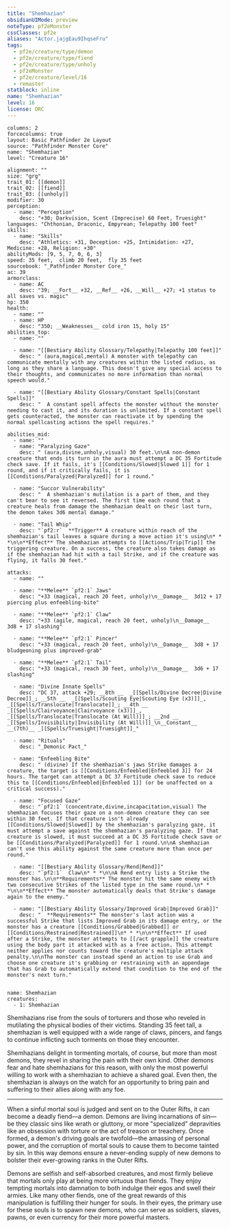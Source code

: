 ```yaml
---
title: "Shemhazian"
obsidianUIMode: preview
noteType: pf2eMonster
cssClasses: pf2e
aliases: "Actor.jajgEau9IhqseFru" 
tags:
  - pf2e/creature/type/demon
  - pf2e/creature/type/fiend
  - pf2e/creature/type/unholy
  - pf2eMonster
  - pf2e/creature/level/16
  - remaster
statblock: inline
name: "Shemhazian"
level: 16
license: ORC
---
```


```statblock
columns: 2
forcecolumns: true
layout: Basic Pathfinder 2e Layout
source: "Pathfinder Monster Core"
name: "Shemhazian"
level: "Creature 16"

alignment: ""
size: "grg"
trait_01: [[demon]]
trait_02: [[fiend]]
trait_03: [[unholy]]
modifier: 30
perception:
  - name: "Perception"
    desc: "+30; Darkvision, Scent (Imprecise) 60 Feet, Truesight"
languages: "Chthonian, Draconic, Empyrean; Telepathy 100 feet"
skills:
  - name: "Skills"
    desc: "Athletics: +31, Deception: +25, Intimidation: +27, Medicine: +28, Religion: +30"
abilityMods: [9, 5, 7, 0, 6, 3]
speed: 35 feet,  climb 20 feet,  fly 35 feet
sourcebook: "_Pathfinder Monster Core_"
ac: 39
armorclass:
  - name: AC
    desc: "39; __Fort__ +32, __Ref__ +26, __Will__ +27; +1 status to all saves vs. magic"
hp: 350
health:
  - name: ""
  - name: HP
    desc: "350; __Weaknesses__ cold iron 15, holy 15"
abilities_top:
  - name: ""

  - name: "[[Bestiary Ability Glossary/Telepathy|Telepathy 100 feet]]"
    desc: " (aura,magical,mental) A monster with telepathy can communicate mentally with any creatures within the listed radius, as long as they share a language. This doesn't give any special access to their thoughts, and communicates no more information than normal speech would."

  - name: "[[Bestiary Ability Glossary/Constant Spells|Constant Spells]]"
    desc: "  A constant spell affects the monster without the monster needing to cast it, and its duration is unlimited. If a constant spell gets counteracted, the monster can reactivate it by spending the normal spellcasting actions the spell requires."

abilities_mid:
  - name: ""
  - name: "Paralyzing Gaze"
    desc: " (aura,divine,unholy,visual) 30 feet.\n\nA non-demon creature that ends its turn in the aura must attempt a DC 35 Fortitude check save. If it fails, it's [[Conditions/Slowed|Slowed 1]] for 1 round, and if it critically fails, it is [[Conditions/Paralyzed|Paralyzed]] for 1 round."

  - name: "Succor Vulnerability"
    desc: "  A shemhazian's mutilation is a part of them, and they can't bear to see it reversed. The first time each round that a creature heals from damage the shemhazian dealt on their last turn, the demon takes 3d6 mental damage."

  - name: "Tail Whip"
    desc: "`pf2:r`  **Trigger** A creature within reach of the shemhazian's tail leaves a square during a move action it's using\n* * *\n\n**Effect** The shemhazian attempts to [[Actions/Trip|Trip]] the triggering creature. On a success, the creature also takes damage as if the shemhazian had hit with a tail Strike, and if the creature was flying, it falls 30 feet."

attacks:
  - name: ""

  - name: "**Melee** `pf2:1` Jaws"
    desc: "+33 (magical, reach 20 feet, unholy)\n__Damage__  3d12 + 17 piercing plus enfeebling-bite"

  - name: "**Melee** `pf2:1` Claw"
    desc: "+33 (agile, magical, reach 20 feet, unholy)\n__Damage__  3d8 + 17 slashing"

  - name: "**Melee** `pf2:1` Pincer"
    desc: "+33 (magical, reach 20 feet, unholy)\n__Damage__  3d8 + 17 bludgeoning plus improved-grab"

  - name: "**Melee** `pf2:1` Tail"
    desc: "+33 (magical, reach 30 feet, unholy)\n__Damage__  3d6 + 17 slashing"

  - name: "Divine Innate Spells"
    desc: "DC 37, attack +29; __8th __  _[[Spells/Divine Decree|Divine Decree]]_; __5th __  _[[Spells/Scouting Eye|Scouting Eye (x3)]]_, _[[Spells/Translocate|Translocate]]_; __4th __  _[[Spells/Clairvoyance|Clairvoyance (x3)]]_, _[[Spells/Translocate|Translocate (At Will)]]_; __2nd __  _[[Spells/Invisibility|Invisibility (At Will)]]_\n__Constant__  __(7th)__ _[[Spells/Truesight|Truesight]]_"

  - name: "Rituals"
    desc: "_Demonic Pact_"

  - name: "Enfeebling Bite"
    desc: " (divine) If the shemhazian's jaws Strike damages a creature, the target is [[Conditions/Enfeebled|Enfeebled 3]] for 24 hours. The target can attempt a DC 37 Fortitude check save to reduce this to [[Conditions/Enfeebled|Enfeebled 1]] (or be unaffected on a critical success)."

  - name: "Focused Gaze"
    desc: "`pf2:1` (concentrate,divine,incapacitation,visual) The shemhazian focuses their gaze on a non-demon creature they can see within 30 feet. If that creature isn't already [[Conditions/Slowed|Slowed]] by the shemhazian's paralyzing gaze, it must attempt a save against the shemhazian's paralyzing gaze. If that creature is slowed, it must succeed at a DC 35 Fortitude check save or be [[Conditions/Paralyzed|Paralyzed]] for 1 round.\n\nA shemhazian can't use this ability against the same creature more than once per round."

  - name: "[[Bestiary Ability Glossary/Rend|Rend]]"
    desc: "`pf2:1`  Claw\n* * *\n\nA Rend entry lists a Strike the monster has.\n\n**Requirements** The monster hit the same enemy with two consecutive Strikes of the listed type in the same round.\n* * *\n\n**Effect** The monster automatically deals that Strike's damage again to the enemy."

  - name: "[[Bestiary Ability Glossary/Improved Grab|Improved Grab]]"
    desc: "  **Requirements** The monster's last action was a successful Strike that lists Improved Grab in its damage entry, or the monster has a creature [[Conditions/Grabbed|Grabbed]] or [[Conditions/Restrained|Restrained]]\n* * *\n\n**Effect** If used after a Strike, the monster attempts to [[/act grapple]] the creature using the body part it attacked with as a free action. This attempt neither applies nor counts toward the creature's multiple attack penalty.\n\nThe monster can instead spend an action to use Grab and choose one creature it's grabbing or restraining with an appendage that has Grab to automatically extend that condition to the end of the monster's next turn."
 
```

```encounter-table
name: Shemhazian
creatures:
  - 1: Shemhazian
```



Shemhazians rise from the souls of torturers and those who reveled in mutilating the physical bodies of their victims. Standing 35 feet tall, a shemhazian is well equipped with a wide range of claws, pincers, and fangs to continue inflicting such torments on those they encounter.

Shemhazians delight in tormenting mortals, of course, but more than most demons, they revel in sharing the pain with their own kind. Other demons fear and hate shemhazians for this reason, with only the most powerful willing to work with a shemhazian to achieve a shared goal. Even then, the shemhazian is always on the watch for an opportunity to bring pain and suffering to their allies along with any foe.

* * *

When a sinful mortal soul is judged and sent on to the Outer Rifts, it can become a deadly fiend—a demon. Demons are living incarnations of sin—be they classic sins like wrath or gluttony, or more "specialized" depravities like an obsession with torture or the act of treason or treachery. Once formed, a demon's driving goals are twofold—the amassing of personal power, and the corruption of mortal souls to cause them to become tainted by sin. In this way demons ensure a never-ending supply of new demons to bolster their ever-growing ranks in the Outer Rifts.

Demons are selfish and self-absorbed creatures, and most firmly believe that mortals only play at being more virtuous than fiends. They enjoy tempting mortals into damnation to both indulge their egos and swell their armies. Like many other fiends, one of the great rewards of this manipulation is fulfilling their hunger for souls. In their eyes, the primary use for these souls is to spawn new demons, who can serve as soldiers, slaves, pawns, or even currency for their more powerful masters.
